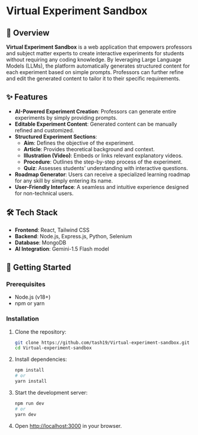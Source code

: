 # Virtual Experiment Sandbox

## 🚀 Overview
**Virtual Experiment Sandbox** is a web application that empowers professors and subject matter experts to create interactive experiments for students without requiring any coding knowledge. By leveraging Large Language Models (LLMs), the platform automatically generates structured content for each experiment based on simple prompts. Professors can further refine and edit the generated content to tailor it to their specific requirements.

## ✨ Features
- **AI-Powered Experiment Creation**: Professors can generate entire experiments by simply providing prompts.
- **Editable Experiment Content**: Generated content can be manually refined and customized.
- **Structured Experiment Sections**:
  - **Aim**: Defines the objective of the experiment.
  - **Article**: Provides theoretical background and context.
  - **Illustration (Video)**: Embeds or links relevant explanatory videos.
  - **Procedure**: Outlines the step-by-step process of the experiment.
  - **Quiz**: Assesses students' understanding with interactive questions.
- **Roadmap Generator**: Users can receive a specialized learning roadmap for any skill by simply entering its name.
- **User-Friendly Interface**: A seamless and intuitive experience designed for non-technical users.

## 🛠️ Tech Stack
- **Frontend**: React, Tailwind CSS
- **Backend**: Node.js, Express.js, Python, Selenium
- **Database**: MongoDB
- **AI Integration**: Gemini-1.5 Flash model

## 📌 Getting Started
### Prerequisites
- Node.js (v18+)
- npm or yarn

### Installation
1. Clone the repository:
   ```sh
   git clone https://github.com/tash19/Virtual-experiment-sandbox.git
   cd Virtual-experiment-sandbox
   ```
2. Install dependencies:
   ```sh
   npm install
   # or
   yarn install
   ```
3. Start the development server:
   ```sh
   npm run dev
   # or
   yarn dev
   ```
4. Open [http://localhost:3000](http://localhost:3000) in your browser.


